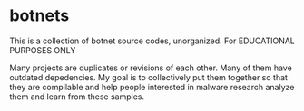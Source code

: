 # botnets
This is a collection of botnet source codes, unorganized. For EDUCATIONAL PURPOSES ONLY


Many projects are duplicates or revisions of each other. Many of them have outdated depedencies. My goal is to collectively put them together so that they are compilable and help people interested in malware research analyze them and learn from these samples. 


